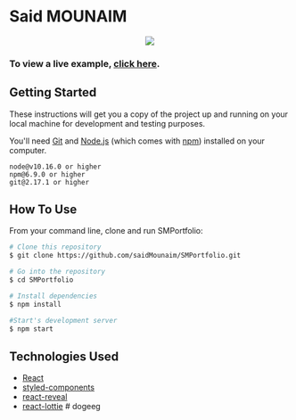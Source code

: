# Said MOUNAIM

<p align="center">
  <kbd>
    <img src="https://i.ibb.co/N9mXnwr/sm.png"></img>
  </kbd>
</p>

### To view a live example, **[click here]()**.

## Getting Started

These instructions will get you a copy of the project up and running on your local machine for development and testing purposes.

You'll need [Git](https://git-scm.com) and [Node.js](https://nodejs.org/en/download/) (which comes with [npm](http://npmjs.com)) installed on your computer.

```
node@v10.16.0 or higher
npm@6.9.0 or higher
git@2.17.1 or higher
```

## How To Use

From your command line, clone and run SMPortfolio:

```bash
# Clone this repository
$ git clone https://github.com/saidMounaim/SMPortfolio.git

# Go into the repository
$ cd SMPortfolio

# Install dependencies
$ npm install

#Start's development server
$ npm start
```

## Technologies Used

-   [React](https://reactjs.org/)
-   [styled-components](https://styled-components.com/)
-   [react-reveal](https://www.react-reveal.com/)
-   [react-lottie](https://www.npmjs.com/package/react-lottie)
#   d o g e e g  
 